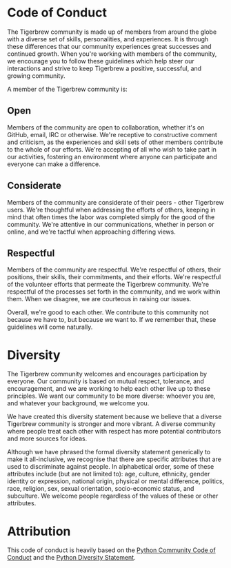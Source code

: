 # Code of Conduct
The Tigerbrew community is made up of members from around the globe with a diverse set of skills, personalities, and experiences. It is through these differences that our community experiences great successes and continued growth. When you're working with members of the community, we encourage you to follow these guidelines which help steer our interactions and strive to keep Tigerbrew a positive, successful, and growing community.

A member of the Tigerbrew community is:

## Open
Members of the community are open to collaboration, whether it's on GitHub, email, IRC or otherwise. We're receptive to constructive comment and criticism, as the experiences and skill sets of other members contribute to the whole of our efforts. We're accepting of all who wish to take part in our activities, fostering an environment where anyone can participate and everyone can make a difference.

## Considerate
Members of the community are considerate of their peers - other Tigerbrew users. We're thoughtful when addressing the efforts of others, keeping in mind that often times the labor was completed simply for the good of the community. We're attentive in our communications, whether in person or online, and we're tactful when approaching differing views.

## Respectful
Members of the community are respectful. We're respectful of others, their positions, their skills, their commitments, and their efforts. We're respectful of the volunteer efforts that permeate the Tigerbrew community. We're respectful of the processes set forth in the community, and we work within them. When we disagree, we are courteous in raising our issues.

Overall, we're good to each other. We contribute to this community not because we have to, but because we want to. If we remember that, these guidelines will come naturally.

# Diversity
The Tigerbrew community welcomes and encourages participation by everyone. Our community is based on mutual respect, tolerance, and encouragement, and we are working to help each other live up to these principles. We want our community to be more diverse: whoever you are, and whatever your background, we welcome you.

We have created this diversity statement because we believe that a diverse Tigerbrew community is stronger and more vibrant. A diverse community where people treat each other with respect has more potential contributors and more sources for ideas.

Although we have phrased the formal diversity statement generically to make it all-inclusive, we recognise that there are specific attributes that are used to discriminate against people. In alphabetical order, some of these attributes include (but are not limited to): age, culture, ethnicity, gender identity or expression, national origin, physical or mental difference, politics, race, religion, sex, sexual orientation, socio-economic status, and subculture. We welcome people regardless of the values of these or other attributes.

# Attribution
This code of conduct is heavily based on the [Python Community Code of Conduct](http://www.python.org/psf/codeofconduct/) and the [Python Diversity Statement](http://www.python.org/community/diversity/).
